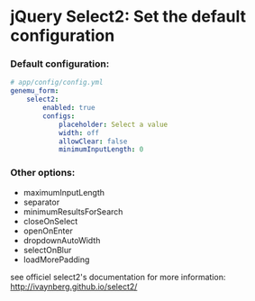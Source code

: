 # jQuery Select2: Set the default configuration

### Default configuration:
``` yml
# app/config/config.yml
genemu_form:
    select2:
        enabled: true
        configs:
            placeholder: Select a value
            width: off
            allowClear: false
            minimumInputLength: 0
```

### Other options:
- maximumInputLength
- separator
- minimumResultsForSearch
- closeOnSelect
- openOnEnter
- dropdownAutoWidth
- selectOnBlur
- loadMorePadding

see officiel select2's documentation for more information:
http://ivaynberg.github.io/select2/
